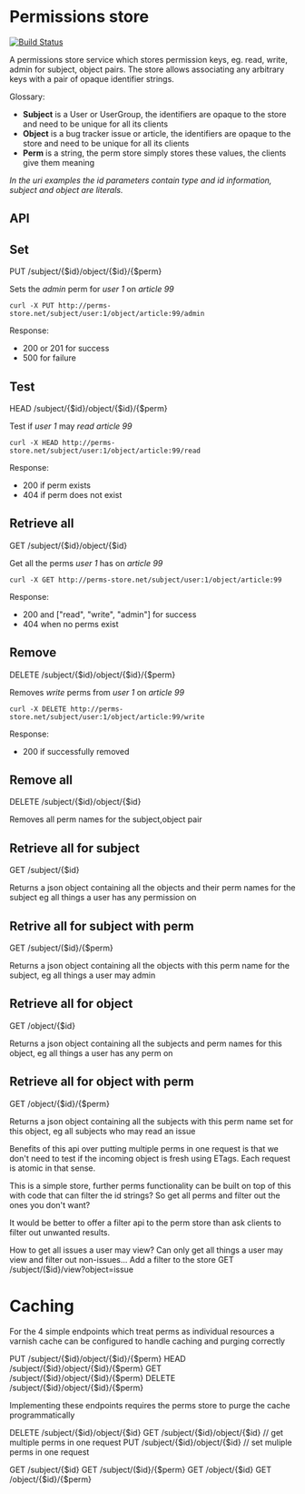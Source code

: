 Permissions store
=============================

[![Build Status](https://travis-ci.org/timothy-r/Perms.png?branch=master)](https://travis-ci.org/timothy-r/Perms)

A permissions store service which stores permission keys, eg. read, write, admin for subject, object pairs. The store allows associating any arbitrary keys with a pair of opaque identifier strings.

Glossary:
* **Subject** is a User or UserGroup, the identifiers are opaque to the store and need to be unique for all its clients
* **Object** is a bug tracker issue or article, the identifiers are opaque to the store and need to be unique for all its clients
* **Perm** is a string, the perm store simply stores these values, the clients give them meaning

*In the uri examples the id parameters contain type and id information, subject and object are literals.*

API
---

Set 
---
PUT /subject/{$id}/object/{$id}/{$perm} 

Sets the *admin* perm for *user 1* on *article 99*

`curl -X PUT http://perms-store.net/subject/user:1/object/article:99/admin`

Response:
* 200 or 201 for success
* 500 for failure

Test
----
HEAD /subject/{$id}/object/{$id}/{$perm} 

Test if *user 1* may *read* *article 99*

`curl -X HEAD http://perms-store.net/subject/user:1/object/article:99/read`

Response:
* 200 if perm exists
* 404 if perm does not exist

Retrieve all 
------------
GET /subject/{$id}/object/{$id} 

Get all the perms *user 1* has on *article 99*

`curl -X GET http://perms-store.net/subject/user:1/object/article:99`

Response:
* 200 and ["read", "write", "admin"] for success
* 404 when no perms exist

Remove 
------
DELETE /subject/{$id}/object/{$id}/{$perm} 

Removes *write* perms from *user 1* on *article 99*

`curl -X DELETE http://perms-store.net/subject/user:1/object/article:99/write`

Response:
* 200 if successfully removed

Remove all 
----------
DELETE /subject/{$id}/object/{$id} 

Removes all perm names for the subject,object pair

Retrieve all for subject
------------------------
GET /subject/{$id} 

Returns a json object containing all the objects and their perm names for the subject eg all things a user has any permission on 

Retrive all for subject with perm
---------------------------------
GET /subject/($id}/{$perm} 

Returns a json object containing all the objects with this perm name for the subject, eg all things a user may admin 

Retrieve all for object
-----------------------
GET /object/{$id} 

Returns a json object containing all the subjects and perm names for this object, eg all things a user has any perm on

Retrieve all for object with perm
---------------------------------
GET /object/{$id}/{$perm} 

Returns a json object containing all the subjects with this perm name set for this object, eg all subjects who may read an issue

Benefits of this api over putting multiple perms in one request is that we don't need to test if the incoming object is fresh using ETags. Each request is atomic in that sense.

This is a simple store, further perms functionality can be built on top of this with code that can filter the id strings? So get all perms and filter out the ones you don't want?  

It would be better to offer a filter api to the perm store than ask clients to filter out unwanted results.

How to get all issues a user may view?
Can only get all things a user may view and filter out non-issues...
Add a filter to the store
GET /subject/($id}/view?object=issue

Caching
=======

For the 4 simple endpoints which treat perms as individual resources a varnish cache can be configured to handle caching and purging correctly

PUT /subject/{$id}/object/{$id}/{$perm} 
HEAD /subject/{$id}/object/{$id}/{$perm}
GET /subject/{$id}/object/{$id}/{$perm}
DELETE /subject/{$id}/object/{$id}/{$perm}

Implementing these endpoints requires the perms store to purge the cache programmatically

DELETE /subject/{$id}/object/{$id} 
GET /subject/{$id}/object/{$id} // get multiple perms in one request
PUT /subject/{$id}/object/{$id} // set muliple perms in one request

GET /subject/{$id} 
GET /subject/($id}/{$perm} 
GET /object/{$id} 
GET /object/{$id}/{$perm} 


